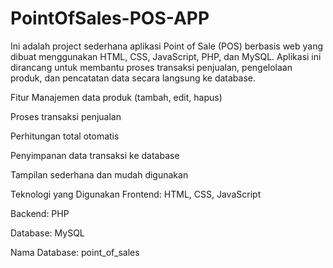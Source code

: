 # PointOfSales-POS-APP

Ini adalah project sederhana aplikasi Point of Sale (POS) berbasis web yang dibuat menggunakan HTML, CSS, JavaScript, PHP, dan MySQL. Aplikasi ini dirancang untuk membantu proses transaksi penjualan, pengelolaan produk, dan pencatatan data secara langsung ke database.

Fitur
Manajemen data produk (tambah, edit, hapus)

Proses transaksi penjualan

Perhitungan total otomatis

Penyimpanan data transaksi ke database

Tampilan sederhana dan mudah digunakan

Teknologi yang Digunakan
Frontend: HTML, CSS, JavaScript

Backend: PHP

Database: MySQL

Nama Database: point_of_sales
